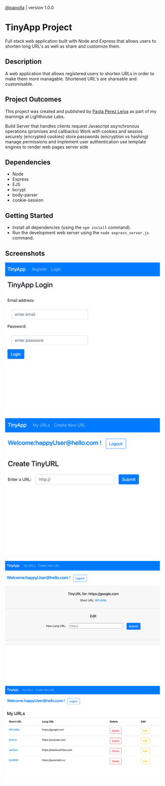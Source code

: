 <!-- @format -->

[@papoita](https://github.com/papoita/tinyapp) | version 1.0.0

# TinyApp Project

Full stack web application built with Node and Express that allows users to shorten long URL's as well as share and customize them.

## Description

A web application that allows registered users to shorten URLs in order to make them more managable. Shortened URL's are shareable and customisable.

## Project Outcomes

This project was created and published by [Paola Perez Leiva](https://www.linkedin.com/in/perezleivapaola/) as part of my learnings at Lighthouse Labs.

Build Server that handles clients request
Javascript asynchronous operations (promises and callbacks)
Work with cookies and sessios securely (encrypted cookies)
store passwords (encryption vs hashing)
manage permissions and implement user authentication
use template engines to render web pages server side

## Dependencies

- Node
- Express
- EJS
- bcrypt
- body-parser
- cookie-session

## Getting Started

- Install all dependencies (using the `npm install` command).
- Run the development web server using the `node express_server.js` command.

## Screenshots

!["Login page"](https://github.com/papoita/tinyapp/blob/master/docs/login.png)

!["New URL"](https://github.com/papoita/tinyapp/blob/master/docs/newURL.png)

!["Editing URLs"](https://github.com/papoita/tinyapp/blob/master/docs/editURL.png)

!["All my URLs"](https://github.com/papoita/tinyapp/blob/master/docs/urls.png)
